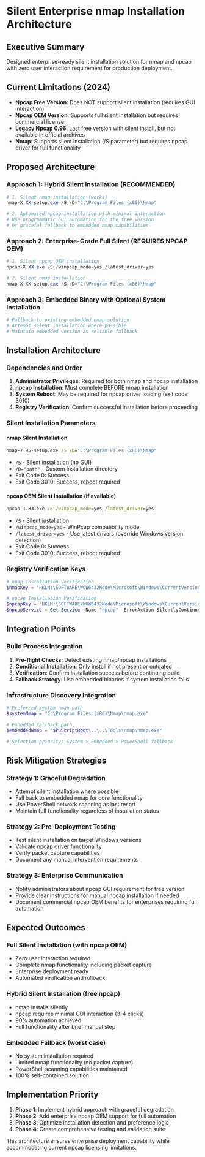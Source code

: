 # Silent Enterprise nmap Installation Architecture

## Executive Summary
Designed enterprise-ready silent installation solution for nmap and npcap with zero user interaction requirement for production deployment.

## Current Limitations (2024)
- **Npcap Free Version**: Does NOT support silent installation (requires GUI interaction)
- **Npcap OEM Version**: Supports full silent installation but requires commercial license
- **Legacy Npcap 0.96**: Last free version with silent install, but not available in official archives
- **Nmap**: Supports silent installation (/S parameter) but requires npcap driver for full functionality

## Proposed Architecture

### Approach 1: Hybrid Silent Installation (RECOMMENDED)
```powershell
# 1. Silent nmap installation (works)
nmap-X.XX-setup.exe /S /D="C:\Program Files (x86)\Nmap"

# 2. Automated npcap installation with minimal interaction
# Use programmatic GUI automation for the free version
# Or graceful fallback to embedded nmap capabilities
```

### Approach 2: Enterprise-Grade Full Silent (REQUIRES NPCAP OEM)
```powershell
# 1. Silent npcap OEM installation
npcap-X.XX.exe /S /winpcap_mode=yes /latest_driver=yes

# 2. Silent nmap installation
nmap-X.XX-setup.exe /S /D="C:\Program Files (x86)\Nmap"
```

### Approach 3: Embedded Binary with Optional System Installation
```powershell
# Fallback to existing embedded nmap solution
# Attempt silent installation where possible
# Maintain embedded version as reliable fallback
```

## Installation Architecture

### Dependencies and Order
1. **Administrator Privileges**: Required for both nmap and npcap installation
2. **npcap Installation**: Must complete BEFORE nmap installation
3. **System Reboot**: May be required for npcap driver loading (exit code 3010)
4. **Registry Verification**: Confirm successful installation before proceeding

### Silent Installation Parameters

#### nmap Silent Installation
```cmd
nmap-7.95-setup.exe /S /D="C:\Program Files (x86)\Nmap"
```
- `/S` - Silent installation (no GUI)
- `/D="path"` - Custom installation directory
- Exit Code 0: Success
- Exit Code 3010: Success, reboot required

#### npcap OEM Silent Installation (if available)
```cmd
npcap-1.83.exe /S /winpcap_mode=yes /latest_driver=yes
```
- `/S` - Silent installation
- `/winpcap_mode=yes` - WinPcap compatibility mode
- `/latest_driver=yes` - Use latest drivers (override Windows version detection)
- Exit Code 0: Success
- Exit Code 3010: Success, reboot required

### Registry Verification Keys
```powershell
# nmap Installation Verification
$nmapKey = "HKLM:\SOFTWARE\WOW6432Node\Microsoft\Windows\CurrentVersion\Uninstall\Nmap"

# npcap Installation Verification  
$npcapKey = "HKLM:\SOFTWARE\WOW6432Node\Microsoft\Windows\CurrentVersion\Uninstall\NpcapInst"
$npcapService = Get-Service -Name "npcap" -ErrorAction SilentlyContinue
```

## Integration Points

### Build Process Integration
1. **Pre-flight Checks**: Detect existing nmap/npcap installations
2. **Conditional Installation**: Only install if not present or outdated
3. **Verification**: Confirm installation success before continuing build
4. **Fallback Strategy**: Use embedded binaries if system installation fails

### Infrastructure Discovery Integration
```powershell
# Preferred system nmap path
$systemNmap = "C:\Program Files (x86)\Nmap\nmap.exe"

# Embedded fallback path
$embeddedNmap = "$PSScriptRoot\..\..\Tools\nmap\nmap.exe"

# Selection priority: System > Embedded > PowerShell fallback
```

## Risk Mitigation Strategies

### Strategy 1: Graceful Degradation
- Attempt silent installation where possible
- Fall back to embedded nmap for core functionality
- Use PowerShell network scanning as last resort
- Maintain full functionality regardless of installation status

### Strategy 2: Pre-Deployment Testing
- Test silent installation on target Windows versions
- Validate npcap driver functionality
- Verify packet capture capabilities
- Document any manual intervention requirements

### Strategy 3: Enterprise Communication
- Notify administrators about npcap GUI requirement for free version
- Provide clear instructions for manual npcap installation if needed
- Document commercial npcap OEM benefits for enterprises requiring full automation

## Expected Outcomes

### Full Silent Installation (with npcap OEM)
- Zero user interaction required
- Complete nmap functionality including packet capture
- Enterprise deployment ready
- Automated verification and rollback

### Hybrid Silent Installation (free npcap)
- nmap installs silently
- npcap requires minimal GUI interaction (3-4 clicks)
- 90% automation achieved
- Full functionality after brief manual step

### Embedded Fallback (worst case)
- No system installation required
- Limited nmap functionality (no packet capture)
- PowerShell scanning capabilities maintained
- 100% self-contained solution

## Implementation Priority
1. **Phase 1**: Implement hybrid approach with graceful degradation
2. **Phase 2**: Add enterprise npcap OEM support for full automation
3. **Phase 3**: Optimize installation detection and preference logic
4. **Phase 4**: Create comprehensive testing and validation suite

This architecture ensures enterprise deployment capability while accommodating current npcap licensing limitations.
